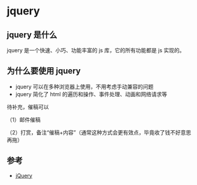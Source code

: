 # jquery

## jquery 是什么

jquery 是一个快速、小巧、功能丰富的 js 库，它的所有功能都是 js 实现的。

## 为什么要使用 jquery

- jquery 可以在多种浏览器上使用，不用考虑手动兼容的问题
- jquery 简化了 html 的遍历和操作、事件处理、动画和网络请求等


待补充，催稿可以

（1）邮件催稿

（2）打赏，备注“催稿+内容”（通常这种方式会更有效点，毕竟收了钱不好意思再拖）

## 参考

- [jQuery](https://jquery.com/)

<Vssue />
